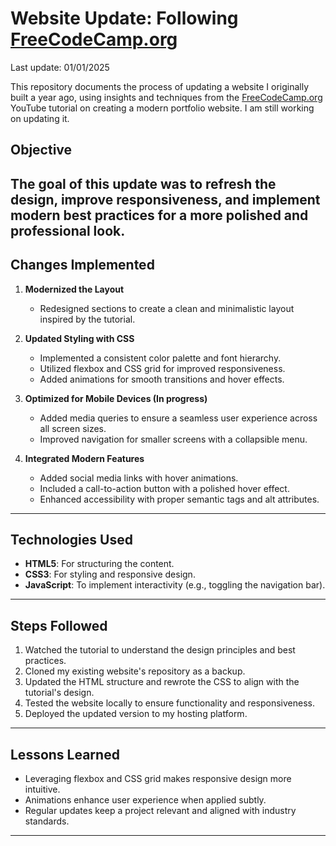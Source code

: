 # Website Update: Following [FreeCodeCamp.org](https://www.youtube.com/watch?v=bmpI252DmiI&t=10s)

Last update: 01/01/2025

This repository documents the process of updating a website I originally built a year ago, using insights and techniques from the [FreeCodeCamp.org](https://www.youtube.com/@TraversyMedia) YouTube tutorial on creating a modern portfolio website. I am still working on updating it.

## Objective  
The goal of this update was to refresh the design, improve responsiveness, and implement modern best practices for a more polished and professional look.
---

## Changes Implemented  
1. **Modernized the Layout**  
   - Redesigned sections to create a clean and minimalistic layout inspired by the tutorial.

2. **Updated Styling with CSS**  
   - Implemented a consistent color palette and font hierarchy.
   - Utilized flexbox and CSS grid for improved responsiveness.
   - Added animations for smooth transitions and hover effects.

3. **Optimized for Mobile Devices (In progress)**   
   - Added media queries to ensure a seamless user experience across all screen sizes.
   - Improved navigation for smaller screens with a collapsible menu.

4. **Integrated Modern Features**  
   - Added social media links with hover animations.  
   - Included a call-to-action button with a polished hover effect.  
   - Enhanced accessibility with proper semantic tags and alt attributes.

---

## Technologies Used  
- **HTML5**: For structuring the content.  
- **CSS3**: For styling and responsive design.  
- **JavaScript**: To implement interactivity (e.g., toggling the navigation bar).

---

## Steps Followed  
1. Watched the tutorial to understand the design principles and best practices.  
2. Cloned my existing website's repository as a backup.  
3. Updated the HTML structure and rewrote the CSS to align with the tutorial's design.  
4. Tested the website locally to ensure functionality and responsiveness.  
5. Deployed the updated version to my hosting platform.

---

## Lessons Learned  
- Leveraging flexbox and CSS grid makes responsive design more intuitive.  
- Animations enhance user experience when applied subtly.  
- Regular updates keep a project relevant and aligned with industry standards.

---